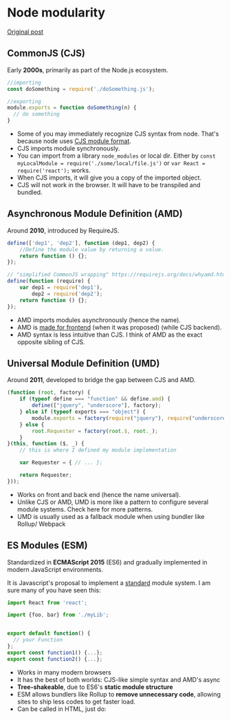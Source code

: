 # Node modularity

[Original post](https://dev.to/iggredible/what-the-heck-are-cjs-amd-umd-and-esm-ikm)

## CommonJS (CJS) 

Early **2000s**, primarily as part of the Node.js ecosystem.

```js
//importing 
const doSomething = require('./doSomething.js'); 

//exporting
module.exports = function doSomething(n) {
  // do something
}
```

- Some of you may immediately recognize CJS syntax from node. That's because node uses [CJS module format](https://blog.risingstack.com/node-js-at-scale-module-system-commonjs-require/).
- CJS imports module synchronously.
- You can import from a library `node_modules` or local dir. Either by `const myLocalModule = require('./some/local/file.js')` or `var React = require('react');` works.
- When CJS imports, it will give you a copy of the imported object.
- CJS will not work in the browser. It will have to be transpiled and bundled.

## Asynchronous Module Definition (AMD)

Around **2010**, introduced by RequireJS.

```js
define(['dep1', 'dep2'], function (dep1, dep2) {
    //Define the module value by returning a value.
    return function () {};
});
```

```js
// "simplified CommonJS wrapping" https://requirejs.org/docs/whyamd.html
define(function (require) {
    var dep1 = require('dep1'),
        dep2 = require('dep2');
    return function () {};
});
```

- AMD imports modules asynchronously (hence the name).
- AMD is [made for frontend](https://tagneto.blogspot.com/2011/04/on-inventing-js-module-formats-and.html) (when it was proposed) (while CJS backend).
- AMD syntax is less intuitive than CJS. I think of AMD as the exact opposite sibling of CJS.

## Universal Module Definition (UMD)

Around **2011**, developed to bridge the gap between CJS and AMD.

```js
(function (root, factory) {
    if (typeof define === "function" && define.amd) {
        define(["jquery", "underscore"], factory);
    } else if (typeof exports === "object") {
        module.exports = factory(require("jquery"), require("underscore"));
    } else {
        root.Requester = factory(root.$, root._);
    }
}(this, function ($, _) {
    // this is where I defined my module implementation

    var Requester = { // ... };

    return Requester;
}));
```

- Works on front and back end (hence the name universal).
- Unlike CJS or AMD, UMD is more like a pattern to configure several module systems. Check here for more patterns.
- UMD is usually used as a fallback module when using bundler like Rollup/ Webpack

## ES Modules (ESM)

Standardized in **ECMAScript 2015** (ES6) and gradually implemented in modern JavaScript environments.

It is Javascript's proposal to implement a [standard](https://hacks.mozilla.org/2018/03/es-modules-a-cartoon-deep-dive/) module system. I am sure many of you have seen this:

```js
import React from 'react';

import {foo, bar} from './myLib';


export default function() {
  // your Function
};
export const function1() {...};
export const function2() {...};
```

- Works in many modern browsers
- It has the best of both worlds: CJS-like simple syntax and AMD's async
- **Tree-shakeable**, due to ES6's **static module structure**
- ESM allows bundlers like Rollup to **remove unnecessary code**, allowing sites to ship less codes to get faster load.
- Can be called in HTML, just do: